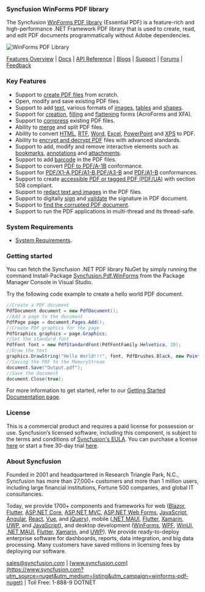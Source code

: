 ### Syncfusion WinForms PDF library
The Syncfusion [WinForms PDF library](https://www.syncfusion.com/pdf-framework/net?utm_source=nuget&utm_medium=listing&utm_campaign=winforms-pdf-nuget) (Essential PDF) is a feature-rich and high-performance .NET Framework PDF library that is used to create, read, and edit PDF documents programmatically without Adobe dependencies.

![WinForms PDF Library](https://cdn.syncfusion.com/nuget-readme/fileformats/net-pdf-library.png)

[Features Overview](https://www.syncfusion.com/pdf-framework/net?utm_source=nuget&utm_medium=listing&utm_campaign=winforms-pdf-nuget) | [Docs](https://help.syncfusion.com/file-formats/pdf/overview?utm_source=nuget&utm_medium=listing&utm_campaign=winforms-pdf-nuget) | [API Reference](https://help.syncfusion.com/cr/file-formats/Syncfusion.Pdf.html?utm_source=nuget&utm_medium=listing&utm_campaign=winforms-pdf-nuget) | [Blogs](https://www.syncfusion.com/blogs/?s=pdf?utm_source=nuget&utm_medium=listing&utm_campaign=winforms-pdf-nuget) | [Support](https://support.syncfusion.com/create?utm_source=nuget&utm_medium=listing&utm_campaign=winforms-pdf-nuget) | [Forums](https://www.syncfusion.com/forums/windowsforms?utm_source=nuget&utm_medium=listing&utm_campaign=winforms-pdf-nuget) | [Feedback](https://www.syncfusion.com/feedback/winforms?utm_source=nuget&utm_medium=listing&utm_campaign=winforms-pdf-nuget)

### Key Features

* Support to [create PDF files](https://help.syncfusion.com/file-formats/pdf/create-pdf-file-in-windows-forms?utm_source=nuget&utm_medium=listing&utm_campaign=winforms-pdf-nuget) from scratch.
* Open, modify and save existing PDF files.
* Support to add [text](https://help.syncfusion.com/file-formats/pdf/working-with-text?utm_source=nuget&utm_medium=listing&utm_campaign=winforms-pdf-nuget), various formats of [images](https://help.syncfusion.com/file-formats/pdf/working-with-images?utm_source=nuget&utm_medium=listing&utm_campaign=winforms-pdf-nuget), [tables](https://help.syncfusion.com/file-formats/pdf/working-with-tables?utm_source=nuget&utm_medium=listing&utm_campaign=winforms-pdf-nuget) and [shapes](https://help.syncfusion.com/file-formats/pdf/working-with-shapes?utm_source=nuget&utm_medium=listing&utm_campaign=winforms-pdf-nuget).
* Support for [creation](https://help.syncfusion.com/file-formats/pdf/working-with-forms#creating-a-new-pdf-form?utm_source=nuget&utm_medium=listing&utm_campaign=winforms-pdf-nuget), [filling](https://help.syncfusion.com/file-formats/pdf/working-with-forms#filling-form-fields-in-an-existing-pdf-document?utm_source=nuget&utm_medium=listing&utm_campaign=winforms-pdf-nuget) and [flattening](https://help.syncfusion.com/file-formats/pdf/working-with-forms#removing-editing-capability-of-form-fields?utm_source=nuget&utm_medium=listing&utm_campaign=winforms-pdf-nuget) forms (AcroForms and XFA).
* Support to [compress](https://help.syncfusion.com/file-formats/pdf/working-with-compression?utm_source=nuget&utm_medium=listing&utm_campaign=winforms-pdf-nuget) existing PDF files.
* Ability to [merge](https://help.syncfusion.com/file-formats/pdf/merge-documents?utm_source=nuget&utm_medium=listing&utm_campaign=winforms-pdf-nuget) and split PDF files.
* Ability to convert [HTML](https://help.syncfusion.com/file-formats/pdf/working-with-document-conversions#mhtml-to-pdf?utm_source=nuget&utm_medium=listing&utm_campaign=winforms-pdf-nuget), [RTF](https://help.syncfusion.com/file-formats/pdf/working-with-document-conversions#converting-rtf-documents-to-pdf?utm_source=nuget&utm_medium=listing&utm_campaign=winforms-pdf-nuget), [Word](https://help.syncfusion.com/file-formats/pdf/working-with-document-conversions#converting-word-documents-to-pdf?utm_source=nuget&utm_medium=listing&utm_campaign=winforms-pdf-nuget), [Excel](https://help.syncfusion.com/file-formats/pdf/working-with-document-conversions#converting-excel-documents-to-pdf?utm_source=nuget&utm_medium=listing&utm_campaign=winforms-pdf-nuget), [PowerPoint](https://help.syncfusion.com/file-formats/presentation/presentation-to-pdf?utm_source=nuget&utm_medium=listing&utm_campaign=winforms-pdf-nuget) and [XPS](https://help.syncfusion.com/file-formats/pdf/working-with-document-conversions#converting-xps-document-to-pdf?utm_source=nuget&utm_medium=listing&utm_campaign=winforms-pdf-nuget) to PDF.
* Ability to [encrypt and decrypt PDF](https://help.syncfusion.com/file-formats/pdf/working-with-security?utm_source=nuget&utm_medium=listing&utm_campaign=winforms-pdf-nuget) files with advanced standards.
* Support to add, modify and remove interactive elements such as [bookmarks](https://help.syncfusion.com/file-formats/pdf/working-with-bookmarks?utm_source=nuget&utm_medium=listing&utm_campaign=winforms-pdf-nuget), [annotations](https://help.syncfusion.com/file-formats/pdf/working-with-annotations?utm_source=nuget&utm_medium=listing&utm_campaign=winforms-pdf-nuget) and [attachments](https://help.syncfusion.com/file-formats/pdf/working-with-attachments?utm_source=nuget&utm_medium=listing&utm_campaign=winforms-pdf-nuget).
* Support to add [barcode](https://help.syncfusion.com/file-formats/pdf/working-with-barcode?utm_source=nuget&utm_medium=listing&utm_campaign=winforms-pdf-nuget) in the PDF files.
* Support to convert [PDF to PDF/A-1B](https://help.syncfusion.com/file-formats/pdf/working-with-pdf-conformance#converting-pdf-to-pdfa-1b?utm_source=nuget&utm_medium=listing&utm_campaign=winforms-pdf-nuget) conformance.
* Support for [PDF/X1-A](https://help.syncfusion.com/file-formats/pdf/working-with-pdf-conformance#adding-support-for-pdfa-1b-conformance?utm_source=nuget&utm_medium=listing&utm_campaign=winforms-pdf-nuget),[PDF/A1-B](https://help.syncfusion.com/file-formats/pdf/working-with-pdf-conformance#adding-support-for-pdfa-1b-conformance?utm_source=nuget&utm_medium=listing&utm_campaign=winforms-pdf-nuget),[PDF/A3-B](https://help.syncfusion.com/file-formats/pdf/working-with-pdf-conformance#adding-support-for-pdfa-1b-conformance?utm_source=nuget&utm_medium=listing&utm_campaign=winforms-pdf-nuget) and [PDF/A1-B](https://help.syncfusion.com/file-formats/pdf/working-with-pdf-conformance#adding-support-for-pdfa-3b-conformance?utm_source=nuget&utm_medium=listing&utm_campaign=winforms-pdf-nuget) conformances.
* Support to create [accessible PDF or tagged PDF (PDF/UA)](https://help.syncfusion.com/file-formats/pdf/working-with-tagged-pdf?utm_source=nuget&utm_medium=listing&utm_campaign=winforms-pdf-nuget) with section 508 compliant.
* Support to [redact text and images](https://help.syncfusion.com/file-formats/pdf/working-with-redaction?utm_source=nuget&utm_medium=listing&utm_campaign=winforms-pdf-nuget) in the PDF files.
* Support to digitally [sign](https://help.syncfusion.com/file-formats/pdf/working-with-digitalsignature?utm_source=nuget&utm_medium=listing&utm_campaign=winforms-pdf-nuget) and [validate](https://help.syncfusion.com/file-formats/pdf/working-with-digitalsignature?utm_source=nuget&utm_medium=listing&utm_campaign=winforms-pdf-nuget) the signature in PDF document.
* Support to [find the corrupted PDF document](https://help.syncfusion.com/file-formats/pdf/working-with-document#find-corrupted-pdf-document?utm_source=nuget&utm_medium=listing&utm_campaign=winforms-pdf-nuget).
* Support to run the PDF applications in multi-thread and its thread-safe.

### System Requirements

* [System Requirements](https://help.syncfusion.com/file-formats/installation-and-upgrade/system-requirements?utm_source=nuget&utm_medium=listing&utm_campaign=winforms-pdf-nuget).

### Getting started

You can fetch the Syncfusion .NET PDF library NuGet by simply running the command Install-Package [Syncfusion.Pdf.WinForms](https://www.nuget.org/packages/Syncfusion.Pdf.WinForms/?utm_source=nuget&utm_medium=listing&utm_campaign=winforms-pdf-nuget) from the Package Manager Console in Visual Studio.

Try the following code example to create a hello world PDF document.

```csharp
//Create a PDF document
PdfDocument document = new PdfDocument();  
//Add a page to the document
PdfPage page = document.Pages.Add();  
//Create PDF graphics for the page
PdfGraphics graphics = page.Graphics;  
//Set the standard font
PdfFont font = new PdfStandardFont(PdfFontFamily.Helvetica, 20);  
//Draw the text
graphics.DrawString("Hello World!!!", font, PdfBrushes.Black, new PointF(0, 0));  
//Saving the PDF to the MemoryStream
document.Save("Output.pdf"); 
//Save the document 
document.Close(true);
```

For more information to get started, refer to our [Getting Started Documentation page](https://help.syncfusion.com/file-formats/pdf/create-pdf-file-in-c-sharp-vb-net?utm_source=nuget&utm_medium=listing&utm_campaign=winforms-pdf-nuget).

### License

This is a commercial product and requires a paid license for possession or use. Syncfusion’s licensed software, including this component, is subject to the terms and conditions of [Syncfusion's EULA](https://www.syncfusion.com/eula/es/?utm_source=nuget&utm_medium=listing&utm_campaign=winforms-pdf-nuget). You can purchase a license [here](https://www.syncfusion.com/sales/products?utm_source=nuget&utm_medium=listing&utm_campaign=winforms-pdf-nuget) or start a free 30-day trial [here](https://www.syncfusion.com/account/manage-trials/start-trials?utm_source=nuget&utm_medium=listing&utm_campaign=winforms-pdf-nuget).

### About Syncfusion

Founded in 2001 and headquartered in Research Triangle Park, N.C., Syncfusion has more than 27,000+ customers and more than 1 million users, including large financial institutions, Fortune 500 companies, and global IT consultancies.
 
Today, we provide 1700+ components and frameworks for web ([Blazor](https://www.syncfusion.com/blazor-components?utm_source=nuget&utm_medium=listing&utm_campaign=winforms-pdf-nuget), [Flutter](https://www.syncfusion.com/flutter-widgets?utm_source=nuget&utm_medium=listing&utm_campaign=winforms-pdf-nuget), [ASP.NET Core](https://www.syncfusion.com/aspnet-core-ui-controls?utm_source=nuget&utm_medium=listing&utm_campaign=winforms-pdf-nuget), [ASP.NET MVC](https://www.syncfusion.com/aspnet-mvc-ui-controls?utm_source=nuget&utm_medium=listing&utm_campaign=winforms-pdf-nuget), [ASP.NET Web Forms](https://www.syncfusion.com/jquery/aspnet-webforms-ui-controls?utm_source=nuget&utm_medium=listing&utm_campaign=winforms-pdf-nuget), [JavaScript](https://www.syncfusion.com/javascript-ui-controls?utm_source=nuget&utm_medium=listing&utm_campaign=winforms-pdf-nuget), [Angular](https://www.syncfusion.com/angular-ui-components?utm_source=nuget&utm_medium=listing&utm_campaign=winforms-pdf-nuget), [React](https://www.syncfusion.com/react-ui-components?utm_source=nuget&utm_medium=listing&utm_campaign=winforms-pdf-nuget), [Vue](https://www.syncfusion.com/vue-ui-components?utm_source=nuget&utm_medium=listing&utm_campaign=winforms-pdf-nuget), and [jQuery](https://www.syncfusion.com/jquery-ui-widgets?utm_source=nuget&utm_medium=listing&utm_campaign=winforms-pdf-nuget)), mobile ([.NET MAUI](https://www.syncfusion.com/maui-controls?utm_source=nuget&utm_medium=listing&utm_campaign=winforms-pdf-nuget), [Flutter](https://www.syncfusion.com/flutter-widgets?utm_source=nuget&utm_medium=listing&utm_campaign=winforms-pdf-nuget), [Xamarin](https://www.syncfusion.com/xamarin-ui-controls?utm_source=nuget&utm_medium=listing&utm_campaign=winforms-pdf-nuget), [UWP](https://www.syncfusion.com/uwp-ui-controls?utm_source=nuget&utm_medium=listing&utm_campaign=winforms-pdf-nuget), and [JavaScript](https://www.syncfusion.com/javascript-ui-controls?utm_source=nuget&utm_medium=listing&utm_campaign=winforms-pdf-nuget)), and desktop development ([WinForms](https://www.syncfusion.com/winforms-ui-controls?utm_source=nuget&utm_medium=listing&utm_campaign=winforms-pdf-nuget), [WPF](https://www.syncfusion.com/wpf-controls?utm_source=nuget&utm_medium=listing&utm_campaign=winforms-pdf-nuget), [WinUI](https://www.syncfusion.com/winui-controls?utm_source=nuget&utm_medium=listing&utm_campaign=winforms-pdf-nuget), [.NET MAUI](https://www.syncfusion.com/maui-controls?utm_source=nuget&utm_medium=listing&utm_campaign=winforms-pdf-nuget), [Flutter](https://www.syncfusion.com/flutter-widgets?utm_source=nuget&utm_medium=listing&utm_campaign=winforms-pdf-nuget), [Xamarin](https://www.syncfusion.com/xamarin-ui-controls?utm_source=nuget&utm_medium=listing&utm_campaign=winforms-pdf-nuget), and [UWP](https://www.syncfusion.com/uwp-ui-controls?utm_source=nuget&utm_medium=listing&utm_campaign=winforms-pdf-nuget)). We provide ready-to-deploy enterprise software for dashboards, reports, data integration, and big data processing. Many customers have saved millions in licensing fees by deploying our software.

[sales@syncfusion.com](mailto:sales@syncfusion.com?Subject=Syncfusion%20WinForms%20PDF-%20NuGet) | [www.syncfusion.com](https://www.syncfusion.com?utm_source=nuget&utm_medium=listing&utm_campaign=winforms-pdf-nuget) | Toll Free: 1-888-9 DOTNET